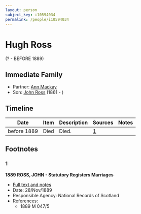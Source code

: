 ```yaml
---
layout: person
subject_key: i10594034
permalink: /people/i10594034
---
```


# Hugh Ross
(? - BEFORE 1889)

## Immediate Family

* Partner: [Ann Mackay](./@59598912@-ann-mackay-b-d.md)
* Son: [John Ross](./@75057664@-john-ross-b1861-d.md) (1861 - )

## Timeline

Date | Item | Description | Sources | Notes
---|---|---|---|---
before 1889 | Died | Died. | [1](#1) | 

## Footnotes

### 1

**1889 ROSS, JOHN - Statutory Registers Marriages**

* [Full text and notes](../sources/@75160785@-1889-ross,-john-statutory-registers-marriages.md)
* Date: 28/Nov/1889
* Responsible Agency: National Records of Scotland
* References: 
  * 1889 M 047/5


